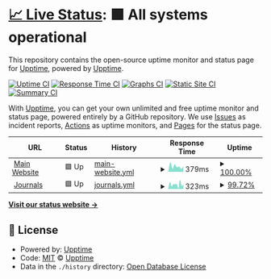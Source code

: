 # [📈 Live Status](https://upptime.github.io/upptime): <!--live status--> **🟩 All systems operational**

This repository contains the open-source uptime monitor and status page for [Upptime](https://upptime.js.org), powered by [Upptime](https://github.com/upptime/upptime).

[![Uptime CI](https://github.com/justudin/tsp-status/workflows/Uptime%20CI/badge.svg)](https://github.com/justudin/tsp-status/actions?query=workflow%3A%22Uptime+CI%22)
[![Response Time CI](https://github.com/justudin/tsp-status/workflows/Response%20Time%20CI/badge.svg)](https://github.com/justudin/tsp-status/actions?query=workflow%3A%22Response+Time+CI%22)
[![Graphs CI](https://github.com/justudin/tsp-status/workflows/Graphs%20CI/badge.svg)](https://github.com/justudin/tsp-status/actions?query=workflow%3A%22Graphs+CI%22)
[![Static Site CI](https://github.com/justudin/tsp-status/workflows/Static%20Site%20CI/badge.svg)](https://github.com/justudin/tsp-status/actions?query=workflow%3A%22Static+Site+CI%22)
[![Summary CI](https://github.com/justudin/tsp-status/workflows/Summary%20CI/badge.svg)](https://github.com/justudin/tsp-status/actions?query=workflow%3A%22Summary+CI%22)

With [Upptime](https://upptime.js.org), you can get your own unlimited and free uptime monitor and status page, powered entirely by a GitHub repository. We use [Issues](https://github.com/upptime/upptime/issues) as incident reports, [Actions](https://github.com/justudin/tsp-status/actions) as uptime monitors, and [Pages](https://upptime.github.io/upptime) for the status page.

<!--start: status pages-->
<!-- This summary is generated by Upptime (https://github.com/upptime/upptime) -->
<!-- Do not edit this manually, your changes will be overwritten -->
<!-- prettier-ignore -->
| URL | Status | History | Response Time | Uptime |
| --- | ------ | ------- | ------------- | ------ |
| <img alt="" src="https://tecnoscientifica.com/assets/img/favicons/favicon-32x32.png" height="13"> [Main Website](https://tecnoscientifica.com) | 🟩 Up | [main-website.yml](https://github.com/justudin/tsp-status/commits/HEAD/history/main-website.yml) | <details><summary><img alt="Response time graph" src="./graphs/main-website/response-time-week.png" height="20"> 379ms</summary><br><a href="https://status.tecnoscientifica.com/history/main-website"><img alt="Response time 657" src="https://img.shields.io/endpoint?url=https%3A%2F%2Fraw.githubusercontent.com%2Fjustudin%2Ftsp-status%2FHEAD%2Fapi%2Fmain-website%2Fresponse-time.json"></a><br><a href="https://status.tecnoscientifica.com/history/main-website"><img alt="24-hour response time 422" src="https://img.shields.io/endpoint?url=https%3A%2F%2Fraw.githubusercontent.com%2Fjustudin%2Ftsp-status%2FHEAD%2Fapi%2Fmain-website%2Fresponse-time-day.json"></a><br><a href="https://status.tecnoscientifica.com/history/main-website"><img alt="7-day response time 379" src="https://img.shields.io/endpoint?url=https%3A%2F%2Fraw.githubusercontent.com%2Fjustudin%2Ftsp-status%2FHEAD%2Fapi%2Fmain-website%2Fresponse-time-week.json"></a><br><a href="https://status.tecnoscientifica.com/history/main-website"><img alt="30-day response time 424" src="https://img.shields.io/endpoint?url=https%3A%2F%2Fraw.githubusercontent.com%2Fjustudin%2Ftsp-status%2FHEAD%2Fapi%2Fmain-website%2Fresponse-time-month.json"></a><br><a href="https://status.tecnoscientifica.com/history/main-website"><img alt="1-year response time 645" src="https://img.shields.io/endpoint?url=https%3A%2F%2Fraw.githubusercontent.com%2Fjustudin%2Ftsp-status%2FHEAD%2Fapi%2Fmain-website%2Fresponse-time-year.json"></a></details> | <details><summary><a href="https://status.tecnoscientifica.com/history/main-website">100.00%</a></summary><a href="https://status.tecnoscientifica.com/history/main-website"><img alt="All-time uptime 99.81%" src="https://img.shields.io/endpoint?url=https%3A%2F%2Fraw.githubusercontent.com%2Fjustudin%2Ftsp-status%2FHEAD%2Fapi%2Fmain-website%2Fuptime.json"></a><br><a href="https://status.tecnoscientifica.com/history/main-website"><img alt="24-hour uptime 100.00%" src="https://img.shields.io/endpoint?url=https%3A%2F%2Fraw.githubusercontent.com%2Fjustudin%2Ftsp-status%2FHEAD%2Fapi%2Fmain-website%2Fuptime-day.json"></a><br><a href="https://status.tecnoscientifica.com/history/main-website"><img alt="7-day uptime 100.00%" src="https://img.shields.io/endpoint?url=https%3A%2F%2Fraw.githubusercontent.com%2Fjustudin%2Ftsp-status%2FHEAD%2Fapi%2Fmain-website%2Fuptime-week.json"></a><br><a href="https://status.tecnoscientifica.com/history/main-website"><img alt="30-day uptime 100.00%" src="https://img.shields.io/endpoint?url=https%3A%2F%2Fraw.githubusercontent.com%2Fjustudin%2Ftsp-status%2FHEAD%2Fapi%2Fmain-website%2Fuptime-month.json"></a><br><a href="https://status.tecnoscientifica.com/history/main-website"><img alt="1-year uptime 99.97%" src="https://img.shields.io/endpoint?url=https%3A%2F%2Fraw.githubusercontent.com%2Fjustudin%2Ftsp-status%2FHEAD%2Fapi%2Fmain-website%2Fuptime-year.json"></a></details>
| <img alt="" src="https://tecnoscientifica.com/assets/img/favicons/favicon-32x32.png" height="13"> [Journals](https://tecnoscientifica.com/journal/tasp) | 🟩 Up | [journals.yml](https://github.com/justudin/tsp-status/commits/HEAD/history/journals.yml) | <details><summary><img alt="Response time graph" src="./graphs/journals/response-time-week.png" height="20"> 323ms</summary><br><a href="https://status.tecnoscientifica.com/history/journals"><img alt="Response time 499" src="https://img.shields.io/endpoint?url=https%3A%2F%2Fraw.githubusercontent.com%2Fjustudin%2Ftsp-status%2FHEAD%2Fapi%2Fjournals%2Fresponse-time.json"></a><br><a href="https://status.tecnoscientifica.com/history/journals"><img alt="24-hour response time 329" src="https://img.shields.io/endpoint?url=https%3A%2F%2Fraw.githubusercontent.com%2Fjustudin%2Ftsp-status%2FHEAD%2Fapi%2Fjournals%2Fresponse-time-day.json"></a><br><a href="https://status.tecnoscientifica.com/history/journals"><img alt="7-day response time 323" src="https://img.shields.io/endpoint?url=https%3A%2F%2Fraw.githubusercontent.com%2Fjustudin%2Ftsp-status%2FHEAD%2Fapi%2Fjournals%2Fresponse-time-week.json"></a><br><a href="https://status.tecnoscientifica.com/history/journals"><img alt="30-day response time 315" src="https://img.shields.io/endpoint?url=https%3A%2F%2Fraw.githubusercontent.com%2Fjustudin%2Ftsp-status%2FHEAD%2Fapi%2Fjournals%2Fresponse-time-month.json"></a><br><a href="https://status.tecnoscientifica.com/history/journals"><img alt="1-year response time 504" src="https://img.shields.io/endpoint?url=https%3A%2F%2Fraw.githubusercontent.com%2Fjustudin%2Ftsp-status%2FHEAD%2Fapi%2Fjournals%2Fresponse-time-year.json"></a></details> | <details><summary><a href="https://status.tecnoscientifica.com/history/journals">99.72%</a></summary><a href="https://status.tecnoscientifica.com/history/journals"><img alt="All-time uptime 99.81%" src="https://img.shields.io/endpoint?url=https%3A%2F%2Fraw.githubusercontent.com%2Fjustudin%2Ftsp-status%2FHEAD%2Fapi%2Fjournals%2Fuptime.json"></a><br><a href="https://status.tecnoscientifica.com/history/journals"><img alt="24-hour uptime 100.00%" src="https://img.shields.io/endpoint?url=https%3A%2F%2Fraw.githubusercontent.com%2Fjustudin%2Ftsp-status%2FHEAD%2Fapi%2Fjournals%2Fuptime-day.json"></a><br><a href="https://status.tecnoscientifica.com/history/journals"><img alt="7-day uptime 99.72%" src="https://img.shields.io/endpoint?url=https%3A%2F%2Fraw.githubusercontent.com%2Fjustudin%2Ftsp-status%2FHEAD%2Fapi%2Fjournals%2Fuptime-week.json"></a><br><a href="https://status.tecnoscientifica.com/history/journals"><img alt="30-day uptime 99.86%" src="https://img.shields.io/endpoint?url=https%3A%2F%2Fraw.githubusercontent.com%2Fjustudin%2Ftsp-status%2FHEAD%2Fapi%2Fjournals%2Fuptime-month.json"></a><br><a href="https://status.tecnoscientifica.com/history/journals"><img alt="1-year uptime 99.96%" src="https://img.shields.io/endpoint?url=https%3A%2F%2Fraw.githubusercontent.com%2Fjustudin%2Ftsp-status%2FHEAD%2Fapi%2Fjournals%2Fuptime-year.json"></a></details>

<!--end: status pages-->

[**Visit our status website →**](https://upptime.github.io/upptime)

## 📄 License

- Powered by: [Upptime](https://github.com/upptime/upptime)
- Code: [MIT](./LICENSE) © [Upptime](https://upptime.js.org)
- Data in the `./history` directory: [Open Database License](https://opendatacommons.org/licenses/odbl/1-0/)
